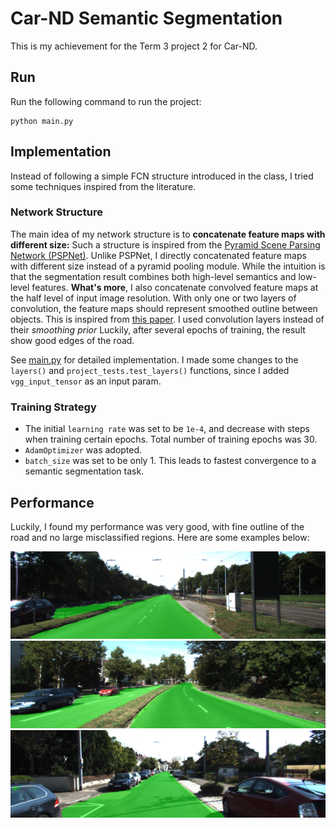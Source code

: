# Car-ND Semantic Segmentation
This is my achievement for the Term 3 project 2 for Car-ND.

## Run
Run the following command to run the project:
```
python main.py
```

## Implementation
Instead of following a simple FCN structure introduced in the class, I tried some techniques inspired from the literature.

### Network Structure
The main idea of my network structure is to **concatenate feature maps with different size:** Such a structure is inspired from the [Pyramid Scene Parsing Network (PSPNet)](https://arxiv.org/abs/1612.01105). Unlike PSPNet, I directly concatenated feature maps with different size instead of a pyramid pooling module. While the intuition is that the segmentation result combines both high-level semantics and low-level features. **What's more**, I also concatenate convolved feature maps at the half level of input image resolution. With only one or two layers of convolution, the feature maps should represent smoothed outline between objects. This is inspired from [this paper](http://cn.arxiv.org/abs/1411.6228). I used convolution layers instead of their *smoothing prior*  Luckily, after several epochs of training, the result show good edges of the road.

See [main.py](main.py) for detailed implementation. I made some changes to the `layers()` and `project_tests.test_layers()` functions, since I added `vgg_input_tensor` as an input param.

### Training Strategy
- The initial `learning rate` was set to be `1e-4`, and decrease with steps when training certain epochs. Total number of training epochs was 30.
- `AdamOptimizer` was adopted.
- `batch_size` was set to be only 1. This leads to fastest convergence to a semantic segmentation task.

## Performance
Luckily, I found my performance was very good, with fine outline of the road and no large misclassified regions. Here are some examples below:

![pic1](runs/1505428016.559246/um_000000.png)
![pic2](runs/1505428016.559246/umm_000008.png)
![pic3](runs/1505428016.559246/uu_000024.png)